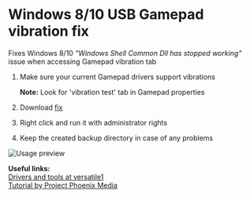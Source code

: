 # Windows 8/10 USB Gamepad vibration fix
Fixes Windows 8/10 *"Windows Shell Common Dll has stopped working"* issue when accessing Gamepad vibration tab

1. Make sure your current Gamepad drivers support vibrations

   **Note:** Look for 'vibration test' tab in Gamepad properties
2. Download [fix](win-8-10-usb-gamepad-vibration-fix.bat)
3. Right click and run it with administrator rights
4. Keep the created backup directory in case of any problems

![Usage preview](https://cloud.githubusercontent.com/assets/21260478/18303314/d76ddaa6-74dc-11e6-8ec2-8f01a6d36d2c.gif)

**Useful links:**  
[Drivers and tools at versatile1](http://zippyshare.com/versatile1/)  
[Tutorial by Project Phoenix Media](https://www.youtube.com/watch?v=ck-OSKt9G-k)
